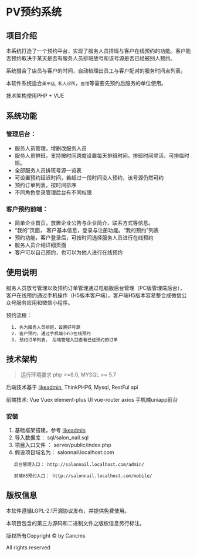 PV预约系统
===============


## 项目介绍
本系统打造了一个预约平台，实现了服务人员排班与客户在线预约的功能。客户能否预约取决于某天是否有服务人员排班放号和该号源是否已经被别人预约。

系统掇合了店员与客户的时间，自动梳理出员工与客户配对的服务时间点列表。

本软件系统适合`美甲店`, `私人诊所`，`医馆`等需要先预约后服务的单位使用。

技术架构使用PHP + VUE

## 系统功能
### 管理后台：
* 服务人员管理，增删改服务人员
* 服务人员排班，支持按时间跨度设置每天排班时间。排班时间灵活，可排临时班。
* 全部服务人员排班号源一览表
* 可设置预约延迟时间，若超过一段时间没人预约，该号源仍然可约
* 预约订单列表，按时间排序
* 不同角色登录管理后台有不同权限
### 客户预约前端：
* 简单企业首页，放置企业公告与企业简介、联系方式等信息。
* “我的”页面， 客户基本信息，登录与注册功能。“我的预约”列表
* 预约功能，客户登录后，可按时间选择服务人员进行在线预约
* 服务人员介绍详细页面
* 客户可以自己预约，也可以为他人进行在线预约
## 使用说明
  服务人员放号管理以及预约订单管理通过电脑版后台管理（PC版管理端后台）， 客户在线预约通过手机操作（H5版本客户端）。客户端H5版本容易整合成微信公众号服务应用和微信小程序。

  预约流程：
~~~
  1. 先为服务人员排班，设置好号源
  2. 客户预约，通过手机端(H5)在线预约
  3. 预约订单列表， 后端管理入口查看已经预约的订单
~~~

## 技术架构
> 运行环境要求 php >=8.0, MYSQL >= 5.7

后端技术基于 [likeadmin](http://doc.likeadmin.cn/php), ThinkPHP6, Mysql, RestFul api

前端技术: 
Vue
Vuex
element-plus UI
vue-router
axios
手机端uniapp前台

### 安装
1. 基础框架搭建，参考 [likeadmin](http://doc.likeadmin.cn/php)
2. 导入数据库： sql/salon_nail.sql
3. 项目入口文件 ： server/public/index.php
4. 假设项目域名为： salonnail.localhost.com
~~~
   后台管理入口： http://salonnail.localhost.com/admin/

   前端H5预约入口： http://salonnail.localhost.com/mobile/
~~~


## 版权信息

本软件遵循LGPL-2.1开源协议发布，并提供免费使用。

本项目包含的第三方源码和二进制文件之版权信息另行标注。

版权所有Copyright © by Cancms

All rights reserved
